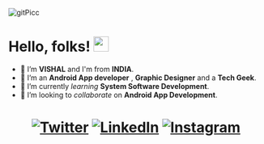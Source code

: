 ![gitPicc](https://user-images.githubusercontent.com/66477677/128732671-c342f8cb-8bce-46ae-8bb5-f5bb1f98d3aa.png)

# Hello, folks! <img src="https://raw.githubusercontent.com/MartinHeinz/MartinHeinz/master/wave.gif" width="30px">

- 👋 I’m **VISHAL** and I'm from **INDIA**.
- 👀 I’m an **Android App developer** , **Graphic Designer** and a **Tech Geek**.
- 🌱 I’m currently *learning* **System Software Development**.
- 💞️ I’m looking to *collaborate* on **Android App Development**.

<h1 align="center">
  
  <!-- Actual text -->
  [![Twitter][1.2]][1] [![LinkedIn][2.2]][2] [![Instagram][3.2]][3]
  <!-- Icons -->
  [1.2]: https://user-images.githubusercontent.com/66477677/128727726-0784be64-25a3-43e4-8315-bec38b26272f.png (Twitter)
  [2.2]: https://user-images.githubusercontent.com/66477677/128727813-327e3743-caf8-411c-a9bc-2045a5daf5dc.png (LinkedIn)
  [3.2]: https://user-images.githubusercontent.com/66477677/128727807-de6d88da-d4fa-45d3-a17f-43780c12d6ac.png (Instagram)
  <!-- Links to your social media accounts -->
  [1]: https://twitter.com/Vishal26679509?s=08
  [2]: https://www.linkedin.com/in/vishal-kumar-8562b618b
  [3]: https://www.instagram.com/code_bloomer/
  
</h1>

<!---
Vishall11/Vishall11 is a ✨ special ✨ repository because its `README.md` (this file) appears on your GitHub profile.
You can click the Preview link to take a look at your changes.
--->
